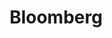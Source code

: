 ---
title: Bloomberg
description: Data sourced from Bloomberg
image: logo.png

# Badge style
style:
    background: "#000000" 
    # color: "#000000" # black
    # color: "#fff" # white
---